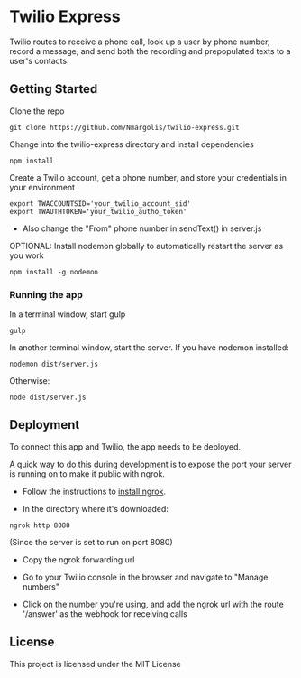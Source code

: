 # Twilio Express
Twilio routes to receive a phone call, look up a user by phone number, record a message, and send both the recording and prepopulated texts to a user's contacts.

## Getting Started

Clone the repo

```
git clone https://github.com/Nmargolis/twilio-express.git

```

Change into the twilio-express directory and install dependencies

```
npm install

```

Create a Twilio account, get a phone number, and store your credentials in your environment

```
export TWACCOUNTSID='your_twilio_account_sid'
export TWAUTHTOKEN='your_twilio_autho_token'
```

* Also change the "From" phone number in sendText() in server.js

OPTIONAL: Install nodemon globally to automatically restart the server as you work

```
npm install -g nodemon
```


### Running the app

In a terminal window, start gulp

```
gulp
```

In another terminal window, start the server.
If you have nodemon installed:
```
nodemon dist/server.js
```
Otherwise:
```
node dist/server.js
```

## Deployment

To connect this app and Twilio, the app needs to be deployed.

A quick way to do this during development is to expose the port your server is running on to make it public with ngrok.

* Follow the instructions to [install ngrok](https://ngrok.com/download).

* In the directory where it's downloaded:

```
ngrok http 8080
```
(Since the server is set to run on port 8080)

* Copy the ngrok forwarding url

* Go to your Twilio console in the browser and navigate to "Manage numbers"

* Click on the number you're using, and add the ngrok url with the route '/answer' as the webhook for receiving calls


## License

This project is licensed under the MIT License

